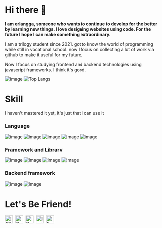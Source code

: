 # Hi there 👋

**I am erlangga, someone who wants to continue to develop for the better by learning new things. I love designing websites using code. For the future I hope I can make something extraordinary.**

I am a trilogy student since 2021. got to know the world of programming while still in vocational school. now I focus on collecting a lot of work via github to make it useful for my future.

Now I focus on studying frontend and backend technologies using javascript frameworks. I think it's good.

![image](https://github-readme-stats.vercel.app/api?username=muhammaderlangga99)
![Top Langs](https://github-readme-stats.vercel.app/api/top-langs/?username=muhammaderlangga99&langs_count=8&layout=compact)

# Skill
I haven't mastered it yet, it's just that i can use it

### Language
![image](https://img.shields.io/badge/C-00599C?style=for-the-badge&logo=c&logoColor=white)
![image](https://img.shields.io/badge/HTML5-E34F26?style=for-the-badge&logo=html5&logoColor=white)
![image](https://img.shields.io/badge/CSS3-1572B6?style=for-the-badge&logo=css3&logoColor=white)
![image](https://img.shields.io/badge/JavaScript-323330?style=for-the-badge&logo=javascript&logoColor=F7DF1E)
![image](https://img.shields.io/badge/PHP-777BB4?style=for-the-badge&logo=php&logoColor=white)

### Framework and Library
![image](https://img.shields.io/badge/Bootstrap-563D7C?style=for-the-badge&logo=bootstrap&logoColor=white)
![image](https://img.shields.io/badge/Tailwind_CSS-38B2AC?style=for-the-badge&logo=tailwind-css&logoColor=white)
![image](https://img.shields.io/badge/jQuery-0769AD?style=for-the-badge&logo=jquery&logoColor=white)
![image](https://img.shields.io/badge/Font_Awesome-339AF0?style=for-the-badge&logo=fontawesome&logoColor=white)

### Backend framework
![image](https://img.shields.io/badge/Express.js-000000?style=for-the-badge&logo=express&logoColor=white)
![image](https://img.shields.io/badge/Laravel-FF2D20?style=for-the-badge&logo=laravel&logoColor=white)


# Let's Be Friend!
<a href="https://www.github.com/muhammaderlangga" target="_blank"><img src="https://img.shields.io/badge/GitHub-100000?style=flat&logo=github&logoColor=white" alt="GitHub Badge" height="25"></a>&nbsp;
<a href="mailto:muhammaderlangga159@gmail.com@gmail.com" target="_blank"><img src="https://img.shields.io/badge/Gmail-D14836?style=flat&logo=gmail&logoColor=white" alt="Gmail Badge" height="25"></a>&nbsp;
<a href="https://dev.to/muhammaderlangga99" target="_blank"><img src="https://img.shields.io/badge/Dev.to-0A0A0A?style=flat&logo=dev.to&logoColor=white" alt="Dev.to Badge" height="25"></a>&nbsp;
<a href="https://www.instagram.com/muhammaderlangga99" target="_blank"><img src="https://img.shields.io/badge/Instagram-E4405F?style=flat&logo=instagram&logoColor=white" alt="Instagram Badge" height="25"></a>&nbsp;
<a href="https://www.facebook.com/Muhammad Erlangga" target="_blank"><img src="https://img.shields.io/badge/Facebook-1877F2?style=flat&logo=facebook&logoColor=white" alt="Facebook Badge" height="25"></a>&nbsp;
